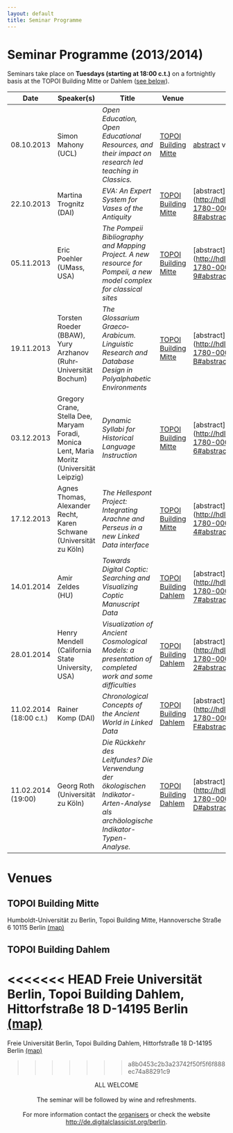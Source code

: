 ```yaml
---
layout: default
title: Seminar Programme
---
```


# Seminar Programme (2013/2014) #

Seminars take place on **Tuesdays (starting at 18:00 c.t.)** on a fortnightly basis at the TOPOI Building Mitte or Dahlem ([see below](#venues)).

<!--

The **programme calendar** is also available as [(public) Google Calendar](https://www.google.com/calendar/embed?src=aicf2vlsr7t34v4qrju5fiso54%40group.calendar.google.com&ctz=Europe/Berlin) (iCal for subscription [here](https://www.google.com/calendar/ical/aicf2vlsr7t34v4qrju5fiso54%40group.calendar.google.com/public/basic.ics)): subscribe to it in order to get further details and timely reminders for all the seminar events!

Or download the **poster** with the full programme ([PDF here](/berlin/files/Poster-Full-Programme.pdf)) and put it up on your institution's notice board.
-->

Date | Speaker(s) | Title | Venue | Materials
-----------|-------------------------|-------------------------------------------------------------------------------------------------------------------------------------------------|----------------|----------------	 
08.10.2013 | Simon Mahony (UCL) | *Open Education, Open Educational Resources, and their impact on research led teaching in Classics.* | [TOPOI Building Mitte](#topoi_building_mitte)| [abstract](http://hdl.handle.net/11858/00-1780-0000-0022-D53B-9#abstract) video slides
22.10.2013 | Martina Trognitz (DAI) | *EVA: An Expert System for Vases of the Antiquity* | [TOPOI Building Mitte](#topoi_building_mitte) | [abstract] (http://hdl.handle.net/11858/00-1780-0000-0022-D542-8#abstract) video slides
05.11.2013 | Eric Poehler (UMass, USA) | *The Pompeii Bibliography and Mapping Project. A new resource for Pompeii, a new model complex for classical sites* | [TOPOI Building Mitte](#topoi_building_mitte) | [abstract] (http://hdl.handle.net/11858/00-1780-0000-0022-D549-9#abstract) video slides
19.11.2013 | Torsten Roeder (BBAW), Yury Arzhanov (Ruhr­Universität Bochum) | *The Glossarium Graeco­Arabicum. Linguistic Research and Database Design in Polyalphabetic Environments* | [TOPOI Building Mitte](#topoi_building_mitte)| [abstract] (http://hdl.handle.net/11858/00-1780-0000-0022-D548-B#abstract) video slides
03.12.2013 | Gregory Crane, Stella Dee, Maryam Foradi, Monica Lent, Maria Moritz (Universität Leipzig) | *Dynamic Syllabi for Historical Language Instruction* | [TOPOI Building Mitte](#topoi_building_mitte) | [abstract] (http://hdl.handle.net/11858/00-1780-0000-0022-D543-6#abstract) video slides
17.12.2013 | Agnes Thomas, Alexander Recht, Karen Schwane (Universität zu Köln) | *The Hellespont Project: Integrating Arachne and Perseus in a new Linked Data interface* | [TOPOI Building Mitte](#topoi_building_mitte) | [abstract] (http://hdl.handle.net/11858/00-1780-0000-0022-D544-4#abstract) video slides
14.01.2014 | Amir Zeldes (HU) | *Towards Digital Coptic: Searching and Visualizing Coptic Manuscript Data* | [TOPOI Building Dahlem](#topoi_building_dahlem) | [abstract] (http://hdl.handle.net/11858/00-1780-0000-0022-D54A-7#abstract) video slides
28.01.2014 | Henry Mendell  (California State University, USA) | *Visualization of Ancient Cosmological Models: a presentation of completed work and some difficulties* | [TOPOI Building Dahlem](#topoi_building_dahlem) | [abstract] (http://hdl.handle.net/11858/00-1780-0000-0022-D545-2#abstract) video slides
11.02.2014 (18:00 c.t.) | Rainer Komp (DAI) | *Chronological Concepts of the Ancient World in Linked Data* | [TOPOI Building Dahlem](#topoi_building_dahlem) |  [abstract] (http://hdl.handle.net/11858/00-1780-0000-0022-D546-F#abstract) video slides
11.02.2014 (19:00) | Georg Roth (Universität zu Köln) | *Die Rückkehr des Leitfundes? Die Verwendung der ökologischen Indikator-Arten-Analyse als archäologische Indikator-Typen-Analyse.* | [TOPOI Building Dahlem](#topoi_building_dahlem) |  [abstract] (http://hdl.handle.net/11858/00-1780-0000-0022-D547-D#abstract) video slides

# Venues

## TOPOI Building Mitte

Humboldt-Universität zu Berlin, Topoi Building Mitte, Hannoversche Straße 6 10115 Berlin [(map)](http://maps.google.de/maps?f=q&source=s_q&hl=de&geocode=&q=berlin+hannoversche+stra%C3%9Fe+6&sll=51.151786,10.415039&sspn=24.62582,42.626953&ie=UTF8&t=h&z=16&iwloc=A)

## TOPOI Building Dahlem

<<<<<<< HEAD
Freie Universität Berlin, Topoi Building Dahlem, Hittorfstraße 18 D-14195 Berlin [(map)](https://maps.google.de/maps?q=Hittorfstra%C3%9Fe+18,+Dahlem,+Berlin&hl=de&ie=UTF8&ll=52.449929,13.284853&spn=0.007062,0.01929&sll=52.449641,13.283951&sspn=0.007062,0.01929&t=h&hnear=Hittorfstra%C3%9Fe+18,+14195+Berlin&z=16)
=======
Freie Universität Berlin, Topoi Building Dahlem, Hittorfstraße 18 D-14195 Berlin [(map)](http://maps.google.de/maps?f=q&source=s_q&hl=de&geocode=&q=Topoi-Haus,+Hittorfstra%C3%9Fe+18,+Dahlem,+Berlin&sll=52.450923,13.282428&sspn=0.011639,0.020814&g=berlin+hittorfstra%C3%9Fe+18&ie=UTF8&ll=52.449641,13.283951&spn=0.011639,0.020814&t=h&z=16)
>>>>>>> a8b0453c2b3a23742f50f5f6f888ec74a88291c9


<div style="text-align: center">ALL WELCOME
<br/><br/>
The seminar will be followed by wine and refreshments.
<br/><br/>
For more information contact the <a href="http://de.digitalclassicist.org/berlin/about">organisers</a> or check the website <a href="http://de.digitalclassicist.org/berlin">http://de.digitalclassicist.org/berlin</a>.
<br/><br/>
	</div>

